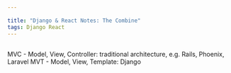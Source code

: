 ```yaml
---
 
title: "Django & React Notes: The Combine"
tags: Django React
---
```


## 

MVC - Model, View, Controller: traditional architecture, e.g. Rails, Phoenix, Laravel
MVT - Model, View, Template: Django